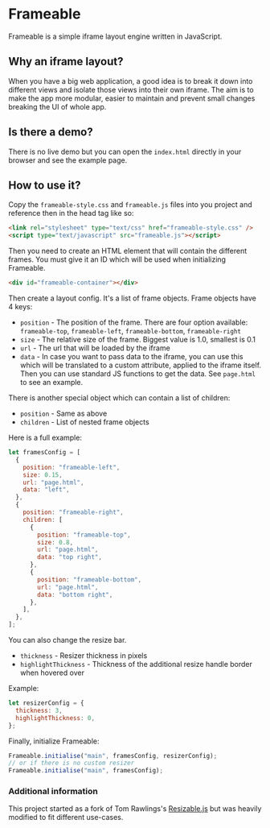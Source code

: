 # Frameable

Frameable is a simple iframe layout engine written in JavaScript.

## Why an iframe layout?

When you have a big web application, a good idea is to break it down into different views and isolate those views into their own iframe. The aim is to make the app more modular, easier to maintain and prevent small changes breaking the UI of whole app.

## Is there a demo?

There is no live demo but you can open the `index.html` directly in your browser and see the example page.

## How to use it?

Copy the `frameable-style.css` and `frameable.js` files into you project and reference then in the head tag like so:

```html
<link rel="stylesheet" type="text/css" href="frameable-style.css" />
<script type="text/javascript" src="frameable.js"></script>
```

Then you need to create an HTML element that will contain the different frames. You must give it an ID which will be used when initializing Frameable.

```html
<div id="frameable-container"></div>
```

Then create a layout config. It's a list of frame objects. Frame objects have 4 keys:

- `position` - The position of the frame. There are four option available: `frameable-top`, `frameable-left`, `frameable-bottom`, `frameable-right`
- `size` - The relative size of the frame. Biggest value is 1.0, smallest is 0.1
- `url` - The url that will be loaded by the iframe
- `data` - In case you want to pass data to the iframe, you can use this which will be translated to a custom attribute, applied to the iframe itself. Then you can use standard JS functions to get the data. See `page.html` to see an example.

There is another special object which can contain a list of children:

- `position` - Same as above
- `children` - List of nested frame objects

Here is a full example:

```javascript
let framesConfig = [
  {
    position: "frameable-left",
    size: 0.15,
    url: "page.html",
    data: "left",
  },
  {
    position: "frameable-right",
    children: [
      {
        position: "frameable-top",
        size: 0.8,
        url: "page.html",
        data: "top right",
      },
      {
        position: "frameable-bottom",
        url: "page.html",
        data: "bottom right",
      },
    ],
  },
];
```

You can also change the resize bar.

 * `thickness` - Resizer thickness in pixels
 * `highlightThickness` - Thickness of the additional resize handle border when hovered over

Example:

```javascript
let resizerConfig = {
  thickness: 3,
  highlightThickness: 0,
};
```

Finally, initialize Frameable:

```javascript
Frameable.initialise("main", framesConfig, resizerConfig);
// or if there is no custom resizer
Frameable.initialise("main", framesConfig);
```

### Additional information

This project started as a fork of Tom Rawlings's [Resizable.js](https://github.com/Tom-Rawlings/Resizable.js) but was heavily modified to fit different use-cases.
